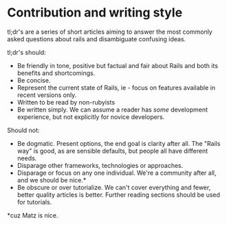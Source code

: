 # Contribution and writing style

tl;dr's are a series of short articles aiming to answer the most commonly asked questions about rails and disambiguate confusing ideas. 

tl;dr's should:

- Be friendly in tone, positive but factual and fair about Rails and both its benefits and shortcomings.
- Be concise.
- Represent the current state of Rails, ie - focus on features available in recent versions only.
- Written to be read by non-rubyists
- Be written simply. We can assume a reader has _some_ development experience, but not explicitly for novice developers.

Should not:
- Be dogmatic. Present options, the end goal is clarity after all. The "Rails way" is good, as are sensible defaults, but people all have different needs.
- Disparage other frameworks, technologies or approaches.
- Disparage or focus on any one individual. We're a community after all, and we should be nice.*
- Be obscure or over tutorialize. We can't cover everything and fewer, better quality articles is better. Further reading sections should be used for tutorials.





*cuz Matz is nice.
